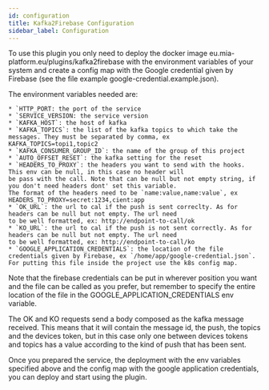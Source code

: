 ```yaml
---
id: configuration
title: Kafka2Firebase Configuration
sidebar_label: Configuration
---
```

To use this plugin you only need to deploy the docker image eu.mia-platform.eu/plugins/kafka2firebase with the environment 
variables of your system and create a config map with the Google credential given by Firebase (see the file example 
google-credential.example.json).

The environment variables needed are: 

    * `HTTP_PORT: the port of the service
    * `SERVICE_VERSION: the service version
    * `KAFKA_HOST`: the host of kafka
    * `KAFKA_TOPICS`: the list of the kafka topics to which take the messages. They must be separated by comma, ex KAFKA_TOPICS=topi1,topic2
    * `KAFKA_CONSUMER_GROUP_ID`: the name of the group of this project
    * `AUTO_OFFSET_RESET`: the kafka setting for the reset
    * `HEADERS_TO_PROXY`: the headers you want to send with the hooks. This env can be null, in this case no header will
    be pass with the call. Note that can be null but not empty string, if you don't need headers dont' set this variable.
    The format of the headers need to be `name:value,name:value`, ex HEADERS_TO_PROXY=secret:1234,cient:app
    * `OK_URL`: the url to cal if the push is sent correclty. As for headers can be null but not empty. The url need 
    to be well formatted, ex: http://endpoint-to-call/ok
    * `KO_URL`: the url to cal if the push is not sent correctly. As for headers can be null but not empty. The url need 
    to be well formatted, ex: http://endpoint-to-call/ko
    * `GOOGLE_APPLICATION_CREDENTIALS`: the location of the file credentials given by Firebase, ex `/home/app/google-credential.json`.
    For putting this file inside the project use the k8s config map.
    
Note that the firebase credentials can be put in wherever position you want and the file can be called as you prefer,
but remember to specify the entire location of the file in the GOOGLE_APPLICATION_CREDENTIALS env variable.

The OK and KO requests send a body composed as the kafka message received. This means that it will contain the message id, 
the push, the topics and the devices token, but in this case only one between devices tokens and topics has a value according
to the kind of push that has been sent. 

Once you prepared the service, the deployment with the env variables specified above and the config map with the google 
application credentials, you can deploy and start using the plugin.
